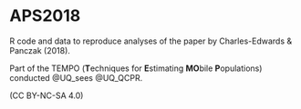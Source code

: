 # APS2018
R code and data to reproduce analyses of the paper by Charles-Edwards &amp; Panczak (2018).

Part of the TEMPO (**T**echniques for **E**stimating **MO**bile **P**opulations) conducted  @UQ_sees @UQ_QCPR.

(CC BY-NC-SA 4.0)
